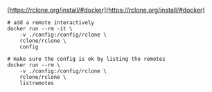 [https://rclone.org/install/#docker](https://rclone.org/install/#docker)

```shell
# add a remote interactively
docker run --rm -it \
    -v ./config:/config/rclone \
    rclone/rclone \
    config

# make sure the config is ok by listing the remotes
docker run --rm \
    -v ./config:/config/rclone \
    rclone/rclone \
    listremotes
```
